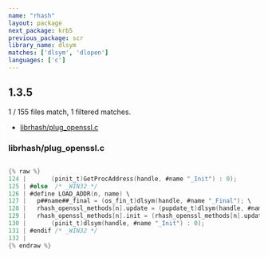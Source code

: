 ```yaml
---
name: "rhash"
layout: package
next_package: krb5
previous_package: scr
library_name: dlsym
matches: ['dlsym', 'dlopen']
languages: ['c']
---
```

## 1.3.5
1 / 155 files match, 1 filtered matches.

 - [librhash/plug_openssl.c](#librhashplug_opensslc)

### librhash/plug_openssl.c

```c

{% raw %}
124 | 		(pinit_t)GetProcAddress(handle, #name "_Init") : 0);
125 | #else  /* _WIN32 */
126 | #define LOAD_ADDR(n, name) \
127 | 	p##name##_final = (os_fin_t)dlsym(handle, #name "_Final"); \
128 | 	rhash_openssl_methods[n].update = (pupdate_t)dlsym(handle, #name "_Update"); \
129 | 	rhash_openssl_methods[n].init = (rhash_openssl_methods[n].update && p##name##_final ? \
130 | 		(pinit_t)dlsym(handle, #name "_Init") : 0);
131 | #endif /* _WIN32 */
132 | 
{% endraw %}

```